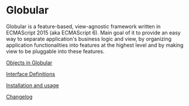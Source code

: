 # Globular

Globular is a feature-based, view-agnostic framework written in ECMAScript 2015 (aka ECMAScript 6). Main goal of it to provide an easy way to separate application's business logic and view, by organizing application functionalities into features at the highest level and by making view to be pluggable into these features.

[Objects in Globular](objects/README.md)

[Interface Definitions](interface/README.md)

[Installation and usage](installation/README.md)

[Changelog](/CHANGELOG.md)
